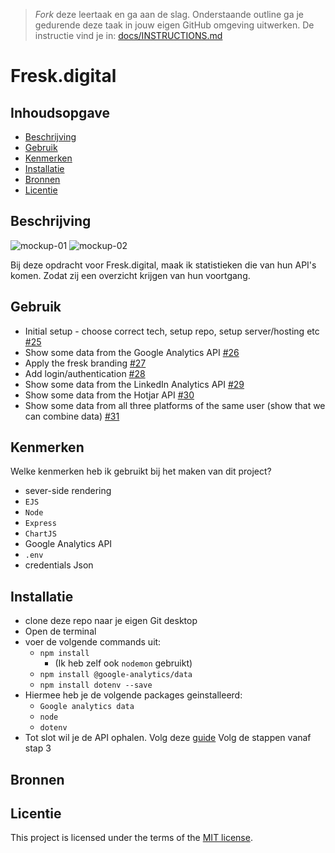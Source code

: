 > _Fork_ deze leertaak en ga aan de slag. Onderstaande outline ga je gedurende deze taak in jouw eigen GitHub omgeving uitwerken. De instructie vind je in: [docs/INSTRUCTIONS.md](docs/INSTRUCTIONS.md)

# Fresk.digital
<!-- Geef je project een titel en schrijf in één zin wat het is -->

## Inhoudsopgave

  * [Beschrijving](#beschrijving)
  * [Gebruik](#gebruik)
  * [Kenmerken](#kenmerken)
  * [Installatie](#installatie)
  * [Bronnen](#bronnen)
  * [Licentie](#licentie)

## Beschrijving
![mockup-01](https://github.com/SamaraFellaDina/proof-of-concept/assets/144009778/67360457-eceb-4371-bd2d-14f78ec6e0f8)
![mockup-02](https://github.com/SamaraFellaDina/proof-of-concept/assets/144009778/47ed6401-0d8e-4d1c-a7c1-384f41ca87be)

Bij deze opdracht voor Fresk.digital, maak ik statistieken die van hun API's komen. Zodat zij een overzicht krijgen van hun voortgang. 

## Gebruik
<!-- Bij Gebruik staat de user story, hoe het werkt en wat je er mee kan. -->
* Initial setup - choose correct tech, setup repo, setup server/hosting etc [#25](https://github.com/SamaraFellaDina/proof-of-concept/issues/25)
* Show some data from the Google Analytics API [#26](https://github.com/SamaraFellaDina/proof-of-concept/issues/26)
* Apply the fresk branding [#27](https://github.com/SamaraFellaDina/proof-of-concept/issues/27)
* Add login/authentication [#28](https://github.com/SamaraFellaDina/proof-of-concept/issues/28)
* Show some data from the LinkedIn Analytics API [#29](https://github.com/SamaraFellaDina/proof-of-concept/issues/29)
* Show some data from the Hotjar API [#30](https://github.com/SamaraFellaDina/proof-of-concept/issues/30)
* Show some data from all three platforms of the same user (show that we can combine data) [#31](https://github.com/SamaraFellaDina/proof-of-concept/issues/31)

## Kenmerken
<!-- Bij Kenmerken staat welke technieken zijn gebruikt en hoe. Wat is de HTML structuur? Wat zijn de belangrijkste dingen in CSS? Wat is er met JS gedaan en hoe? Misschien heb je iets met NodeJS gedaan, of heb je een framwork of library gebruikt? -->
Welke kenmerken heb ik gebruikt bij het maken van dit project?
* sever-side rendering
* `EJS`
* `Node`
* `Express`
* `ChartJS`
* Google Analytics API
* `.env`
* credentials Json
  
## Installatie
<!-- Bij Instalatie staat hoe een andere developer aan jouw repo kan werken -->
* clone deze repo naar je eigen Git desktop
* Open de terminal
* voer de volgende commands uit:
  * `npm install`
    * (Ik heb zelf ook `nodemon` gebruikt)
  * `npm install @google-analytics/data`
  * `npm install dotenv --save`
* Hiermee heb je de volgende packages geinstalleerd:
  * `Google analytics data`
  * `node`
  * `dotenv`
 * Tot slot wil je de API ophalen. Volg deze [guide](https://developers.google.com/analytics/devguides/reporting/data/v1/quickstart-client-libraries) Volg de stappen vanaf stap 3


## Bronnen

## Licentie

This project is licensed under the terms of the [MIT license](./LICENSE).

